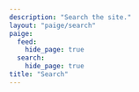 ```yaml
---
description: "Search the site."
layout: "paige/search"
paige:
  feed:
    hide_page: true
  search:
    hide_page: true
title: "Search"
---
```


